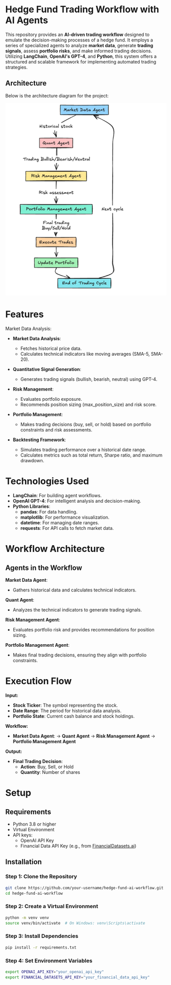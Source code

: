 # Hedge Fund Trading Workflow with AI Agents
This repository provides an **AI-driven trading workflow** designed to emulate the decision-making processes of a hedge fund. It employs a series of specialized agents to analyze **market data**, generate **trading signals**, assess **portfolio risks**, and make informed trading decisions. Utilizing **LangChain**, **OpenAI's GPT-4**, and **Python**, this system offers a structured and scalable framework for implementing automated trading strategies.

## Architecture

Below is the architecture diagram for the project:

![Architecture Overview](./screen.png)

# Features
Market Data Analysis:

- **Market Data Analysis**:
  - Fetches historical price data.
  - Calculates technical indicators like moving averages (SMA-5, SMA-20).

- **Quantitative Signal Generation**:
  - Generates trading signals (bullish, bearish, neutral) using GPT-4.

- **Risk Management**:
  - Evaluates portfolio exposure.
  - Recommends position sizing (max_position_size) and risk score.

- **Portfolio Management**:
  - Makes trading decisions (buy, sell, or hold) based on portfolio constraints and risk assessments.

- **Backtesting Framework**:
  - Simulates trading performance over a historical date range.
  - Calculates metrics such as total return, Sharpe ratio, and maximum drawdown.

# Technologies Used

- **LangChain**: For building agent workflows.
- **OpenAI GPT-4**: For intelligent analysis and decision-making.
- **Python Libraries**:
  - **pandas**: For data handling.
  - **matplotlib**: For performance visualization.
  - **datetime**: For managing date ranges.
  - **requests**: For API calls to fetch market data.

# Workflow Architecture

## Agents in the Workflow

**Market Data Agent**: 
- Gathers historical data and calculates technical indicators.

**Quant Agent**: 
- Analyzes the technical indicators to generate trading signals.

**Risk Management Agent**: 
- Evaluates portfolio risk and provides recommendations for position sizing.

**Portfolio Management Agent**: 
- Makes final trading decisions, ensuring they align with portfolio constraints.

# Execution Flow

**Input:**

- **Stock Ticker**: The symbol representing the stock.
- **Date Range**: The period for historical data analysis.
- **Portfolio State**: Current cash balance and stock holdings.

**Workflow:**

- **Market Data Agent**: → **Quant Agent** → **Risk Management Agent** → **Portfolio Management Agent**

**Output:**

- **Final Trading Decision**: 
  - **Action**: Buy, Sell, or Hold
  - **Quantity**: Number of shares

# Setup

## Requirements
- Python 3.8 or higher
- Virtual Environment
- API keys:
  - OpenAI API Key
  - Financial Data API Key (e.g., from [FinancialDatasets.ai](https://financialdatasets.ai/))

## Installation

### Step 1: Clone the Repository
```bash
git clone https://github.com/your-username/hedge-fund-ai-workflow.git
cd hedge-fund-ai-workflow
```

### Step 2: Create a Virtual Environment
```bash
python -m venv venv
source venv/bin/activate  # On Windows: venv\Scripts\activate
```

### Step 3: Install Dependencies
```bash
pip install -r requirements.txt
```

### Step 4: Set Environment Variables
```bash
export OPENAI_API_KEY="your_openai_api_key"
export FINANCIAL_DATASETS_API_KEY="your_financial_data_api_key"
```
